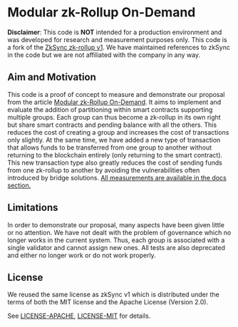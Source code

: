 # Modular zk-Rollup On-Demand

**Disclaimer**: This code is **NOT** intended for a production environment and was developed for research and measurement purposes only.
This code is a fork of the [ZkSync zk-rollup v1](https://github.com/matter-labs/zksync). 
We have maintained references to zkSync in the code but we are not affiliated with the company in any way.

## Aim and Motivation

This code is a proof of concept to measure and demonstrate our proposal from the article [Modular zk-Rollup On-Demand](To-be-include).
It aims to implement and evaluate the addition of partitioning within smart contracts supporting multiple groups.
Each group can thus become a zk-rollup in its own right but share smart contracts and pending balance with all the others.
This reduces the cost of creating a group and increases the cost of transactions only slightly.
At the same time, we have added a new type of transaction that allows funds to be transferred from one group to another without returning to the blockchain entirely (only returning to the smart contract).
This new transaction type also greatly reduces the cost of sending funds from one zk-rollup to another by avoiding the vulnerabilities often introduced by bridge solutions.
[All measurements are available in the docs section.](docs/Our%20Measures)

## Limitations

In order to demonstrate our proposal, many aspects have been given little or no attention.
We have not dealt with the problem of governance which no longer works in the current system.
Thus, each group is associated with a single validator and cannot assign new ones.
All tests are also deprecated and either no longer work or do not work properly.


## License

We reused the same license as zkSync v1 which is distributed under the terms of both the MIT license and the Apache License (Version 2.0).

See [LICENSE-APACHE](LICENSE-APACHE), [LICENSE-MIT](LICENSE-MIT) for details.


